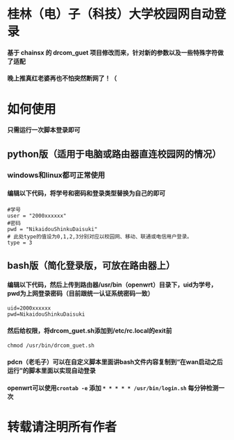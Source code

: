 # 桂林（电）子（科技）大学校园网自动登录
#### 基于 chainsx 的 drcom_guet 项目修改而来，针对新的参数以及一些特殊字符做了适配
#### 晚上推真红老婆再也不怕突然断网了！（

# 如何使用
#### 只需运行一次脚本登录即可
## python版（适用于电脑或路由器直连校园网的情况）
### windows和linux都可正常使用

#### 编辑以下代码，将学号和密码和登录类型替换为自己的即可
```
#学号
user = "2000xxxxxx"
#密码
pwd = "NikaidouShinkuDaisuki"
# 此处type的值设为0,1,2,3分别对应以校园网、移动、联通或电信用户登录。
type = 3

```
## bash版（简化登录版，可放在路由器上）
#### 编辑以下代码，然后上传到路由器/usr/bin（openwrt）目录下，uid为学号，pwd为上网登录密码（目前跟统一认证系统密码一致）
```
uid=2000xxxxxx
pwd=NikaidouShinkuDaisuki
```
#### 然后给权限，将drcom_guet.sh添加到/etc/rc.local的exit前
`chmod /usr/bin/drcom_guet.sh`

#### pdcn（老毛子）可以在自定义脚本里面讲bash文件内容复制到“在wan启动之后运行”的脚本里面以实现自动登录
#### openwrt可以使用`crontab -e` 添加 `* * * * * /usr/bin/login.sh` 每分钟检测一次

# 转载请注明所有作者
